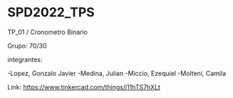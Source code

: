 # SPD2022_TPS

TP_01 / Cronometro Binario



Grupo: 70/30

integrantes:

-Lopez, Gonzalo Javier
-Medina, Julian
-Miccio, Ezequiel
-Molteni, Camila


Link: https://www.tinkercad.com/things/i11hTS7hXLt

